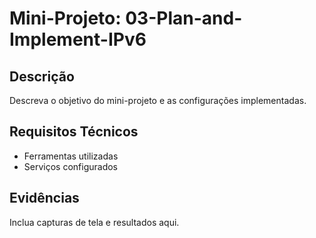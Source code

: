 # Mini-Projeto: 03-Plan-and-Implement-IPv6

## Descrição
Descreva o objetivo do mini-projeto e as configurações implementadas.

## Requisitos Técnicos
- Ferramentas utilizadas
- Serviços configurados

## Evidências
Inclua capturas de tela e resultados aqui.
